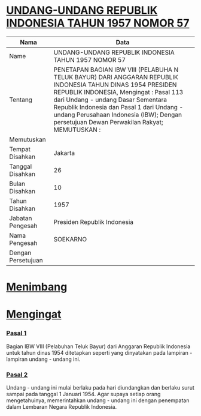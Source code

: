 # [UNDANG-UNDANG REPUBLIK INDONESIA TAHUN 1957 NOMOR 57](http://example.org/legal/peraturan/uu/1957/57)

| Nama | Data |
| ------ | ----- |
|Name|UNDANG-UNDANG REPUBLIK INDONESIA TAHUN 1957 NOMOR 57|
|Tentang| PENETAPAN BAGIAN IBW VIII (PELABUHA N TELUK BAYUR) DARI ANGGARAN REPUBLIK INDONESIA TAHUN DINAS 1954 PRESIDEN REPUBLIK INDONESIA, Mengingat : Pasal 113 dari Undang - undang Dasar Sementara Republik Indonesia dan Pasal 1 dari Undang - undang Perusahaan Indonesia (IBW); Dengan persetujuan Dewan Perwakilan Rakyat; MEMUTUSKAN :|
|Memutuskan||
|Tempat Disahkan|Jakarta|
|Tanggal Disahkan|26|
|Bulan Disahkan|10|
|Tahun Disahkan|1957|
|Jabatan Pengesah|Presiden Republik Indonesia|
|Nama Pengesah|SOEKARNO|
|Dengan Persetujuan||
# [Menimbang](http://example.org/legal/peraturan/uu/1957/57/menimbang)

# [Mengingat](http://example.org/legal/peraturan/uu/1957/57/mengingat)


### [Pasal 1](http://example.org/legal/peraturan/uu/1957/57/pasal/0001)
Bagian IBW VIII (Pelabuhan Teluk Bayur) dari Anggaran Republik Indonesia untuk tahun dinas 1954 ditetapkan seperti yang dinyatakan pada lampiran - lampiran undang - undang ini.


### [Pasal 2](http://example.org/legal/peraturan/uu/1957/57/pasal/0002)
Undang - undang ini mulai berlaku pada hari diundangkan dan berlaku surut sampai pada tanggal 1 Januari 1954. Agar supaya setiap orang mengetahuinya, memerintahkan undang - undang ini dengan penempatan dalam Lembaran Negara Republik Indonesia.
